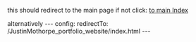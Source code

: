 <!DOCTYPE html>
<html lang="en">
<head lang="en">
    <meta charset="utf-8">
    <title lang="en">Passthrough</title>
    <link rel="stylesheet" href="css/style1.css">
    <link rel="icon" type="image/x-icon" href="img/gear-solid_(1).svg">
</head>
<body>
    <p>this should redirect to the main page if not click: <a href='JustinMothorpe_portfolio_website/index.html' lang="en">to main Index</a></p>
	<p>alternatively 
---
config:
  redirectTo: /JustinMothorpe_portfolio_website/index.html
---
</body>